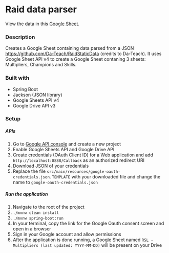 # Raid data parser

View the data in this [Google Sheet](https://docs.google.com/spreadsheets/d/1V2CvJWzpBZFiRGgs92B0FW-HnsMukyIr3_IJfLtmMGo/edit#gid=1759257290 "RSL - Multipliers").


### Description
Creates a Google Sheet containing data parsed from a JSON https://github.com/Da-Teach/RaidStaticData (credits to Da-Teach). It uses Google Sheet API v4 to create a Google Sheet contaning 3 sheets: Multipliers, Champions and Skills.

### Built with
* Spring Boot
* Jackson (JSON library)
* Google Sheets API v4
* Google Drive API v3

### Setup
##### APIs
1. Go to [Google API console](https://console.developers.google.com/) and create a new project
2. Enable Google Sheets API and Google Drive API
3. Create credentials (OAuth Client ID) for a Web application and add `http://localhost:8888/Callback` as an authorized redirect URI
4. Download JSON of your credentials
5. Replace the file `src/main/resources/google-oauth-credentials.json.TEMPLATE` with your downloaded file and change the name to `google-oauth-credentials.json`

##### Run the application
1. Navigate to the root of the project
2. `./mvnw clean install`
3. `./mvnw spring-boot:run`
4. In your terminal, copy the link for the Google Oauth consent screen and open in a browser
5. Sign in your Google account and allow permissions
6. After the application is done running, a Google Sheet named `RSL - Multipliers (last updated: YYYY-MM-DD)` will be present on your Drive
